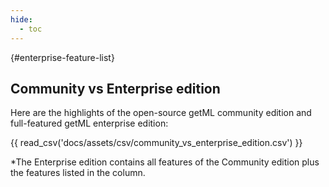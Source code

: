 ```yaml
---
hide:
  - toc
---
```


[](){#enterprise-feature-list}
## Community vs Enterprise edition

Here are the highlights of the open-source getML community edition and full-featured getML enterprise edition:

{{ read_csv('docs/assets/csv/community_vs_enterprise_edition.csv') }}

*The Enterprise edition contains all features of the Community edition plus the
features listed in the column.
